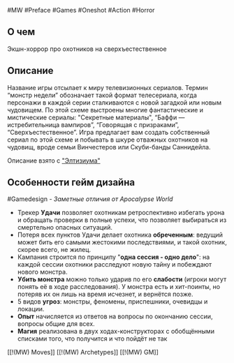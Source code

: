 #MW #Preface #Games #Oneshot #Action #Horror

## О чем
Экшн-хоррор про охотников на сверхъестественное

## Описание
Название игры отсылает к миру телевизионных сериалов. Термин “монстр недели” обозначает такой формат телесериала, когда персонажи в каждой серии сталкиваются с новой загадкой или новым чудовищем. По этой схеме выстроены многие фантастические и мистические сериалы: "Секретные материалы", “Баффи — истребительница вампиров”, “Говорящая с призраками”, “Сверхъестественное”. Игра предлагает вам создать собственный сериал по этой схеме и побывать в шкуре отважных охотников на чудовищ, вроде семьи Винчестеров или Скуби-банды Саннидейла.

Описание взято с ["Элтизиума"](https://vk.com/elysiumrpc)

## Особенности гейм дизайна
#Gamedesign *- Заметные отличия от Apocalypse World*

- Трекер **Удачи** позволяет охотникам ретроспективно избегать урона и обращать проверки в полные успехи, что позволяет выбираться из смертельно опасных ситуаций. 
- Потеря всех пунктов Удачи делает охотника **обреченным**: ведущий может бить его самыми жестокими последствиями, и такой охотник, скорее всего, не жилец. 
- Кампания строится по принципу "**одна сессия - одно дело**": на каждой сессии охотники расследуют новую тайну и побеждают нового монстра. 
- **Убить монстра** можно только ударив по его **слабости** (игроки могут понять её в ходе расследования). У монстра есть и хит-поинты, но потеряв их он лишь на время исчезнет, и вернётся позже.
- 5 видов **угроз**: монстры, феномены, приспешники, очевидцы и локации.
- **Опыт** начисляется из ответов на вопросы по окончанию сессии, вопросы общие для всех.
- **Магия** реализована в двух ходах-конструкторах с обобщёнными списками того, что получится и что пойдёт не так

[[!(MW) Moves]]
[[!(MW) Archetypes]]
[[!(MW) GM]]